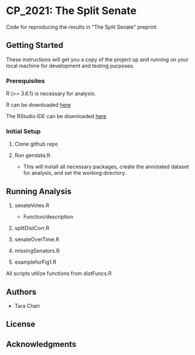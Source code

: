 # CP_2021: The Split Senate

Code for reproducing the results in "The Split Senate" preprint.

## Getting Started

These instructions will get you a copy of the project up and running on your local machine for development and testing purposes.

### Prerequisites

R (>= 3.6.1) is necessary for analysis:

R can be downloaded [here](https://cran.r-project.org/mirrors.html)

The RStudio IDE can be downloaded [here](https://rstudio.com/products/rstudio/download/)

### Initial Setup

1. Clone github repo

2. Run gendata.R
	* This will install all necessary packages, create the annotated dataset for analysis, and set the working directory.


## Running Analysis

1. senateVotes.R
	* Function/description
	
2. splitDistCorr.R

3. senateOverTime.R

4. missingSenators.R

5. exampleforFig1.R

All scripts utilize functions from distFuncs.R



## Authors

* Tara Chari



## License



## Acknowledgments


